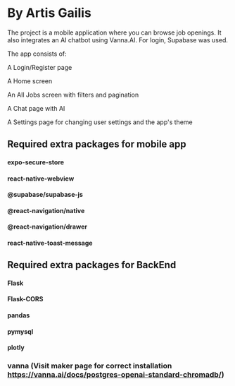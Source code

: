 # By Artis Gailis

The project is a mobile application where you can browse job openings. It also integrates an AI chatbot using Vanna.AI. For login, Supabase was used.

The app consists of:

A Login/Register page

A Home screen

An All Jobs screen with filters and pagination

A Chat page with AI

A Settings page for changing user settings and the app's theme

## Required extra packages for mobile app

#### expo-secure-store
#### react-native-webview
#### @supabase/supabase-js
#### @react-navigation/native 
#### @react-navigation/drawer
#### react-native-toast-message


## Required extra packages for BackEnd
#### Flask
#### Flask-CORS
#### pandas
#### pymysql
#### plotly
### vanna (Visit maker page for correct installation https://vanna.ai/docs/postgres-openai-standard-chromadb/)
